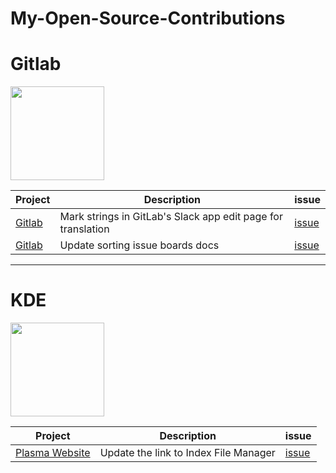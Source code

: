 # My-Open-Source-Contributions

# Gitlab

<img align="center" height="150px" src="https://pbs.twimg.com/profile_images/694241544899923968/Yj5sO9P4_400x400.png">

| Project      | Description | issue |
| ----------- | ----------- | ----------- |
| [Gitlab](https://gitlab.com/gitlab-org/gitlab)      | Mark strings in GitLab's Slack app edit page for translation | [issue](https://gitlab.com/gitlab-org/gitlab/-/merge_requests/74265)|
| [Gitlab](https://gitlab.com/gitlab-org/gitlab)   | Update sorting issue boards docs  |[issue](https://gitlab.com/gitlab-org/gitlab/-/merge_requests/72628)|

---

# KDE

<img height="150px" src="https://kde.org/stuff/clipart/klogo-official-lineart_simple-3000x3000.png">

| Project      | Description | issue |
| ----------- | ----------- | ----------- |
|[Plasma Website](https://invent.kde.org/websites/plasma-mobile-org)|Update the link to Index File Manager|[issue](https://invent.kde.org/websites/plasma-mobile-org/-/merge_requests/127/diffs)|